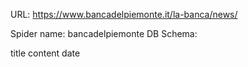 URL: https://www.bancadelpiemonte.it/la-banca/news/

Spider name: bancadelpiemonte
DB Schema:

title
content
date